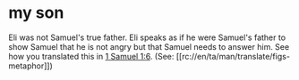 # my son

Eli was not Samuel's true father. Eli speaks as if he were Samuel's father to show Samuel that he is not angry but that Samuel needs to answer him. See how you translated this in [1 Samuel 1:6](../01/05.md). (See: [[rc://en/ta/man/translate/figs-metaphor]])

